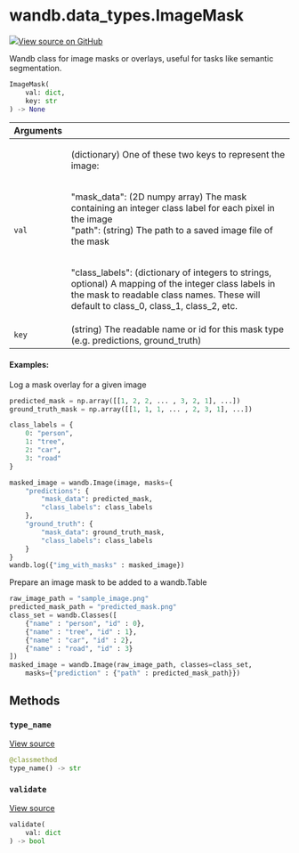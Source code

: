 # wandb.data\_types.ImageMask

[![](https://www.tensorflow.org/images/GitHub-Mark-32px.png)View source on GitHub](https://www.github.com/wandb/client/tree/v0.10.32/wandb/sdk/data_types.py#L1182-L1357)

Wandb class for image masks or overlays, useful for tasks like semantic segmentation.

```python
ImageMask(
    val: dict,
    key: str
) -> None
```

<table>
  <thead>
    <tr>
      <th style="text-align:left">Arguments</th>
      <th style="text-align:left"></th>
    </tr>
  </thead>
  <tbody>
    <tr>
      <td style="text-align:left"><code>val</code>
      </td>
      <td style="text-align:left">
        <p>(dictionary) One of these two keys to represent the image:</p>
        <p>
          <br />&quot;mask_data&quot;: (2D numpy array) The mask containing an integer
          class label for each pixel in the image
          <br />&quot;path&quot;: (string) The path to a saved image file of the mask</p>
        <p>
          <br />&quot;class_labels&quot;: (dictionary of integers to strings, optional)
          A mapping of the integer class labels in the mask to readable class names.
          These will default to class_0, class_1, class_2, etc.</p>
      </td>
    </tr>
    <tr>
      <td style="text-align:left"><code>key</code>
      </td>
      <td style="text-align:left">(string) The readable name or id for this mask type (e.g. predictions,
        ground_truth)</td>
    </tr>
  </tbody>
</table>

#### Examples:

Log a mask overlay for a given image

```python
predicted_mask = np.array([[1, 2, 2, ... , 3, 2, 1], ...])
ground_truth_mask = np.array([[1, 1, 1, ... , 2, 3, 1], ...])

class_labels = {
    0: "person",
    1: "tree",
    2: "car",
    3: "road"
}

masked_image = wandb.Image(image, masks={
    "predictions": {
        "mask_data": predicted_mask,
        "class_labels": class_labels
    },
    "ground_truth": {
        "mask_data": ground_truth_mask,
        "class_labels": class_labels
    }
}
wandb.log({"img_with_masks" : masked_image})
```

Prepare an image mask to be added to a wandb.Table

```python
raw_image_path = "sample_image.png"
predicted_mask_path = "predicted_mask.png"
class_set = wandb.Classes([
    {"name" : "person", "id" : 0},
    {"name" : "tree", "id" : 1},
    {"name" : "car", "id" : 2},
    {"name" : "road", "id" : 3}
])
masked_image = wandb.Image(raw_image_path, classes=class_set,
    masks={"prediction" : {"path" : predicted_mask_path}})
```

## Methods

### `type_name` <a id="type_name"></a>

[View source](https://www.github.com/wandb/client/tree/v0.10.32/wandb/sdk/data_types.py#L1327-L1329)

```python
@classmethod
type_name() -> str
```

### `validate` <a id="validate"></a>

[View source](https://www.github.com/wandb/client/tree/v0.10.32/wandb/sdk/data_types.py#L1331-L1357)

```python
validate(
    val: dict
) -> bool
```

